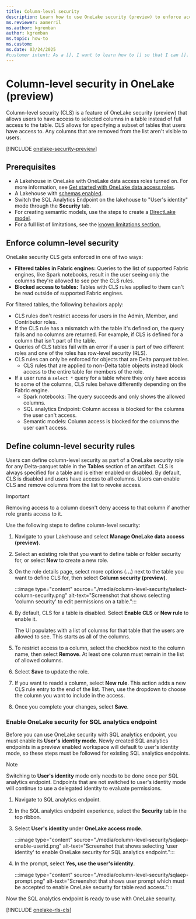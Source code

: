 ```yaml
---
title: Column-level security
description: Learn how to use OneLake security (preview) to enforce access permissions at the column level in OneLake.
ms.reviewer: aamerril
ms.author: kgremban
author: kgremban
ms.topic: how-to
ms.custom:
ms.date: 03/24/2025
#customer intent: As a [], I want to learn how to [] so that I can [].
---
```


# Column-level security in OneLake (preview)

Column-level security (CLS) is a feature of OneLake security (preview) that allows users to have access to selected columns in a table instead of full access to the table. CLS allows for specifying a subset of tables that users have access to. Any columns that are removed from the list aren't visible to users.

[!INCLUDE [onelake-security-preview](../../includes/onelake-security-preview.md)]

## Prerequisites

* A Lakehouse in OneLake with OneLake data access roles turned on. For more information, see [Get started with OneLake data access roles](get-started-data-access-roles.md).
* A Lakehouse with [schemas enabled](https://learn.microsoft.com/en-us/fabric/data-engineering/lakehouse-schemas).
* Switch the SQL Analytics Endpoint on the lakehouse to "User's identity" mode through the **Security** tab.
* For creating semantic models, use the steps to create a [DirectLake model](../../fundamentals/direct-lake-power-bi-desktop).
* For a full list of limitations, see the [known limitations section.](./data-access-control-model#onelake-security-limitations)

## Enforce column-level security

OneLake security CLS gets enforced in one of two ways:

* **Filtered tables in Fabric engines:** Queries to the list of supported Fabric engines, like Spark notebooks, result in the user seeing only the columns they're allowed to see per the CLS rules.
* **Blocked access to tables:** Tables with CLS rules applied to them can't be read outside of supported Fabric engines.

For filtered tables, the following behaviors apply:

* CLS rules don't restrict access for users in the Admin, Member, and Contributor roles.
* If the CLS rule has a mismatch with the table it's defined on, the query fails and no columns are returned. For example, if CLS is defined for a column that isn't part of the table.
* Queries of CLS tables fail with an error if a user is part of two different roles and one of the roles has row-level security (RLS). 
* CLS rules can only be enforced for objects that are Delta parquet tables. 
  * CLS rules that are applied to non-Delta table objects instead block access to the entire table for members of the role. 
* If a user runs a `select *` query for a table where they only have access to some of the columns, CLS rules behave differently depending on the Fabric engine.
  * Spark notebooks: The query succeeds and only shows the allowed columns.
  * SQL analytics Endpoint: Column access is blocked for the columns the user can't access.
  * Semantic models: Column access is blocked for the columns the user can't access. 

## Define column-level security rules

Users can define column-level security as part of a OneLake security role for any Delta-parquet table in the **Tables** section of an artifact. CLS is always specified for a table and is either enabled or disabled. By default, CLS is disabled and users have access to all columns. Users can enable CLS and remove columns from the list to revoke access.

>[!IMPORTANT]
>Removing access to a column doesn't deny access to that column if another role grants access to it.

Use the following steps to define column-level security:

1. Navigate to your Lakehouse and select **Manage OneLake data access (preview)**.

1. Select an existing role that you want to define table or folder security for, or select **New** to create a new role.

1. On the role details page, select more options (**...**) next to the table you want to define CLS for, then select **Column security (preview)**. 

   :::image type="content" source="./media/column-level-security/select-column-security.png" alt-text="Screenshot that shows selecting 'column security' to edit permissions on a table.":::

1. By default, CLS for a table is disabled. Select **Enable CLS** or **New rule** to enable it. 

   The UI populates with a list of columns for that table that the users are allowed to see. This starts as all of the columns. 

1. To restrict access to a column, select the checkbox next to the column name, then select **Remove**. At least one column must remain in the list of allowed columns. 

1. Select **Save** to update the role. 

1. If you want to readd a column, select **New rule**. This action adds a new CLS rule entry to the end of the list. Then, use the dropdown to choose the column you want to include in the access. 

1. Once you complete your changes, select **Save**.

### Enable OneLake security for SQL analytics endpoint

Before you can use OneLake security with SQL analytics endpoint, you must enable its **User's identity mode**. Newly created SQL analytics endpoints in a preview enabled workspace will default to user's identity mode, so these steps must be followed for existing SQL analytics endpoints.

> [!NOTE]
> Switching to **User's identity** mode only needs to be done once per SQL analytics endpoint. Endpoints that are not switched to user's identity mode will continue to use a delegated identity to evaluate permissions.

1. Navigate to SQL analytics endpoint.

1. In the SQL analytics endpoint experience, select the **Security** tab in the top ribbon.

1. Select **User's identity** under **OneLake access mode**.

   :::image type="content" source="./media/column-level-security/sqlaep-enable-userid.png" alt-text="Screenshot that shows selecting 'user identity' to enable OneLake security for SQL analytics endpoint.":::

1. In the prompt, select **Yes, use the user's identity**. 

   :::image type="content" source="./media/column-level-security/sqlaep-prompt.png" alt-text="Screenshot that shows user prompt which must be accepted to enable OneLake security for table read access.":::

Now the SQL analytics endpoint is ready to use with OneLake security.

[!INCLUDE [onelake-rls-cls](../../includes/onelake-rls-cls.md)]

